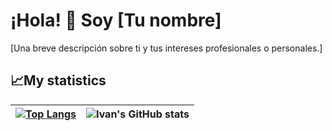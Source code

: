 # ¡Hola! 👋 Soy [Tu nombre]
[Una breve descripción sobre ti y tus intereses profesionales o personales.]

## 📈My statistics
|[![Top Langs](https://github-readme-stats.vercel.app/api/top-langs/?username=JuanPCT&show_icons=true&theme=tokyonight)](https://github.com/JuanPCT/github-readme-stats)|![Ivan's GitHub stats](https://github-readme-stats.vercel.app/api?username=JuanPCT&show_icons=true&theme=tokyonight)|
|---|---|
